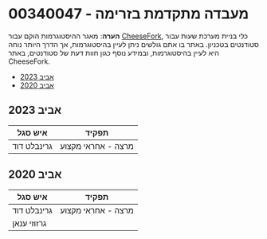 # 00340047 - מעבדה מתקדמת בזרימה

**הערה**: מאגר ההיסטוגרמות הוקם עבור [CheeseFork](https://cheesefork.cf/), כלי בניית מערכת שעות עבור סטודנטים בטכניון. באתר בו אתם גולשים ניתן לעיין בהיסטוגרמות, אך הדרך היותר נוחה היא לעיין בהיסטוגרמות, ובמידע נוסף כגון חוות דעת של סטודנטים, באתר CheeseFork.

* [אביב 2023](#202202)
* [אביב 2020](#201902)

<h2 id="202202">אביב 2023</h2>

| איש סגל | תפקיד |
| ---- | ---- |
| גרינבלט דוד | מרצה - אחראי מקצוע |

<h2 id="201902">אביב 2020</h2>

| איש סגל | תפקיד |
| ---- | ---- |
| גרינבלט דוד | מרצה - אחראי מקצוע |
| גרזוזי ענאן |  |

